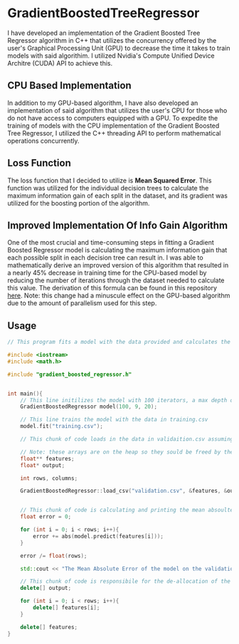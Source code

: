 # GradientBoostedTreeRegressor 
I have developed an implementation of the Gradient Boosted Tree Regressor algorithm in C++ that utilizes the concurrency offered by the user's Graphical Processing Unit (GPU) to decrease the time it takes to train models with said algorithim. I utilized Nvidia's Compute Unified Device Architre (CUDA) API to achieve this. 

## CPU Based Implementation  

In addition to my GPU-based algorithm, I have also developed an implementation of said algorithm that utilizes the user's CPU for those who do not have access to computers equipped with a GPU. To expedite the training of models with the CPU implementation of the Gradient Boosted Tree Regressor, I utilized the C++ threading API to perform mathematical operations concurrently.

## Loss Function 

The loss function that I decided to utilize is **Mean Squared Error**. This function was utilized for the individual decision trees to calculate the maximum information gain of each split in the dataset, and its gradient was utilized for the boosting portion of the algorithm. 

## Improved Implementation Of Info Gain Algorithm
One of the most crucial and time-consuming steps in fitting a Gradient Boosted Regressor model is calculating the maximum information gain that each possible split in each decision tree can result in. I was able to mathematically derive an improved version of this algorithm that resulted in a nearly 45% decrease in training time for the CPU-based model by reducing the number of iterations through the dataset needed to calculate this value. The derivation of this formula can be found in this repository [here](derivation_of_improved_info_gain.pdf). Note: this change had a minuscule effect on the GPU-based algorithm due to the amount of parallelism used for this step. 

## Usage
```c++
// This program fits a model with the data provided and calculates the mean absolute error associated with the validation set

#include <iostream>
#include <math.h>

#include "gradient_boosted_regressor.h"


int main(){
    // This line initilizes the model with 100 iterators, a max depth of 9 for each decision tree, and the minimum samples for a leaf to be formed to be 20.
    GradientBoostedRegressor model(100, 9, 20);

    // This line trains the model with the data in training.csv
    model.fit("training.csv");

    // This chunk of code loads in the data in validaition.csv assuming the last column is the output

    // Note: these arrays are on the heap so they sould be freed by the user after use
    float** features;
    float* output;

    int rows, columns;

    GradientBoostedRegressor::load_csv("validation.csv", &features, &output, &rows, &columns);


    // This chunk of code is calculating and printing the mean absoulte error of the model on the validation dataset
    float error = 0;

    for (int i = 0; i < rows; i++){
        error += abs(model.predict(features[i]));
    }

    error /= float(rows);

    std::cout << "The Mean Absolute Error of the model on the validation dataset is " << error << std::endl;

    // This chunk of code is responsibile for the de-allocation of the memory produced by the GradientBoostedRegressor::load_csv function
    delete[] output;

    for (int i = 0; i < rows; i++){
        delete[] features[i];
    }

    delete[] features;
}

```
